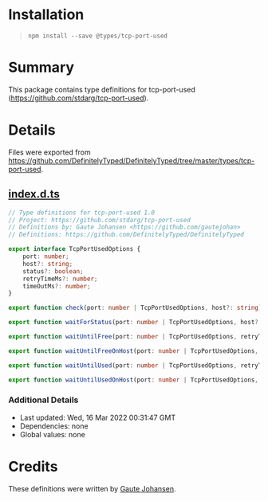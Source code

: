 # Installation
> `npm install --save @types/tcp-port-used`

# Summary
This package contains type definitions for tcp-port-used (https://github.com/stdarg/tcp-port-used).

# Details
Files were exported from https://github.com/DefinitelyTyped/DefinitelyTyped/tree/master/types/tcp-port-used.
## [index.d.ts](https://github.com/DefinitelyTyped/DefinitelyTyped/tree/master/types/tcp-port-used/index.d.ts)
````ts
// Type definitions for tcp-port-used 1.0
// Project: https://github.com/stdarg/tcp-port-used
// Definitions by: Gaute Johansen <https://github.com/gautejohan>
// Definitions: https://github.com/DefinitelyTyped/DefinitelyTyped

export interface TcpPortUsedOptions {
    port: number;
    host?: string;
    status?: boolean;
    retryTimeMs?: number;
    timeOutMs?: number;
}

export function check(port: number | TcpPortUsedOptions, host?: string): Promise<boolean>;

export function waitForStatus(port: number | TcpPortUsedOptions, host?: string, inUse?: boolean, retryTimeMs?: number, timeOutMs?: number): Promise<void>;

export function waitUntilFree(port: number | TcpPortUsedOptions, retryTimeMs?: number, timeOutMs?: number): Promise<void>;

export function waitUntilFreeOnHost(port: number | TcpPortUsedOptions, host?: string, retryTimeMs?: number, timeOutMs?: number): Promise<void>;

export function waitUntilUsed(port: number | TcpPortUsedOptions, retryTimeMs?: number, timeOutMs?: number): Promise<void>;

export function waitUntilUsedOnHost(port: number | TcpPortUsedOptions, host?: string, retryTimeMs?: number, timeOutMs?: number): Promise<void>;

````

### Additional Details
 * Last updated: Wed, 16 Mar 2022 00:31:47 GMT
 * Dependencies: none
 * Global values: none

# Credits
These definitions were written by [Gaute Johansen](https://github.com/gautejohan).

